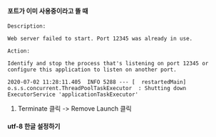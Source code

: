 #### 포트가 이미 사용중이라고 뜰 때

```
Description:

Web server failed to start. Port 12345 was already in use.

Action:

Identify and stop the process that's listening on port 12345 or configure this application to listen on another port.

2020-07-02 11:28:11.405  INFO 5288 --- [  restartedMain] o.s.s.concurrent.ThreadPoolTaskExecutor  : Shutting down ExecutorService 'applicationTaskExecutor'
```

1. Terminate 클릭 -> Remove Launch 클릭

#### utf-8 한글 설정하기